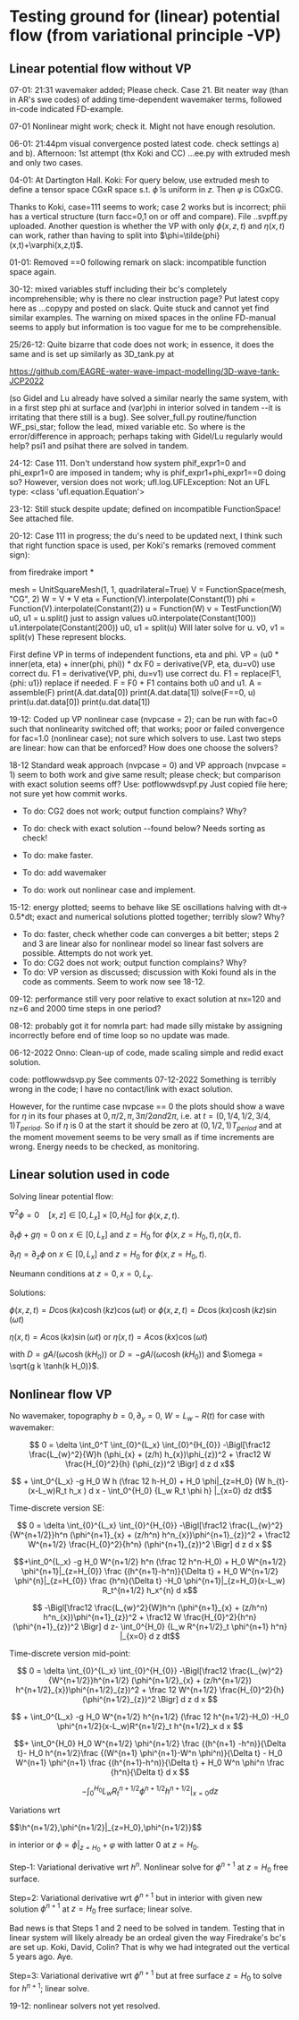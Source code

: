 # Testing ground for (linear) potential flow (from variational principle -VP)

## Linear potential flow without VP

07-01: 21:31 wavemaker added; Please check. Case 21. Bit neater way (than in AR's swe codes) of adding time-dependent wavemaker terms, followed in-code indicated FD-example.

07-01 Nonlinear might work; check it. Might not have enough resolution.

06-01: 21:44pm visual convergence posted latest code. check settings a) and b).
Afternoon: 1st attempt (thx Koki and CC) ...ee.py with extruded mesh and only two cases.

04-01: At Dartington Hall. 
Koki: For query below, use extruded mesh to define a tensor space CGxR space s.t. $\tilde{\phi}$ is uniform in $z$. Then $\varphi$ is CGxCG.

Thanks to Koki, case=111 seems to work; case 2 works but is incorrect; phii has a vertical structure (turn facc=0,1 on or off and compare). File ..svpff.py uploaded. Another question is whether the VP with only $\phi(x,z,t)$ and $\eta(x,t)$ can work, rather than having to split into $\phi=\tilde{phi}(x,t)+\varphi(x,z,t)$.

01-01: Removed ==0 following remark on slack: incompatible function space again.

30-12: mixed variables stuff including their bc's completely incomprehensible; why is there no clear instruction page?
Put latest copy here as ...copypy and posted on slack. Quite stuck and cannot yet find similar examples. The warning on mixed spaces in the online FD-manual seems to apply but information is too vague for me to be comprehensible.

25/26-12: Quite bizarre that code does not work; in essence, it does the same and is set up similarly as 3D_tank.py at 

 https://github.com/EAGRE-water-wave-impact-modelling/3D-wave-tank-JCP2022

(so Gidel and Lu already have solved a similar nearly the same system, with in a first step phi at surface and (var)phi in interior solved in tandem --it is irritating that there still is a bug).
See solver_full.py routine/function WF_psi_star; follow the lead, mixed variable etc. So where is the error/difference in approach; perhaps taking with Gidel/Lu regularly would help? psi1 and psihat there are solved in tandem.


24-12: Case 111. Don't understand how system phif_expr1=0 and phi_expr1=0 are imposed in tandem; why is phif_expr1+phi_expr1==0 doing so? However, version does not work; ufl.log.UFLException: Not an UFL type: <class 'ufl.equation.Equation'>

23-12: Still stuck despite update; defined on incompatible FunctionSpace! See attached file.

20-12: Case 111 in progress; the du's need to be updated next, I think such that right function space is used, per Koki's remarks (removed comment sign):

from firedrake import *
 

mesh = UnitSquareMesh(1, 1, quadrilateral=True)
V = FunctionSpace(mesh, "CG", 2)
W = V * V
eta = Function(V).interpolate(Constant(1))
phi = Function(V).interpolate(Constant(2))
u = Function(W)
v = TestFunction(W)
u0, u1 = u.split()   just to assign values
u0.interpolate(Constant(100))
u1.interpolate(Constant(200))
u0, u1 = split(u)   Will later solve for u.
v0, v1 = split(v)   These represent blocks.

 First define VP in terms of independent functions, eta and phi.
VP = (u0 * inner(eta, eta) + inner(phi, phi)) * dx
F0 = derivative(VP, eta, du=v0)   use correct du.
F1 = derivative(VP, phi, du=v1)   use correct du.
F1 = replace(F1, {phi: u1})   replace if needed.
F = F0 + F1   contains both u0 and u1.
A = assemble(F)
print(A.dat.data[0])
print(A.dat.data[1])
solve(F==0, u)
print(u.dat.data[0])
print(u.dat.data[1])

19-12: Coded up VP nonlinear case (nvpcase = 2); can be run with fac=0 such that nonlinearity switched off; that works; poor or failed convergence for fac=1.0 (nonlinear case); not sure which solvers to use. Last two steps are linear: how can that be enforced? How does one choose the solvers?
 

18-12 Standard weak approach (nvpcase = 0) and VP approach (nvpcase = 1) seem to both work and give same result; please check; but comparison with exact solution seems off? Use: potflowwdsvpf.py
Just copied file here; not sure yet how commit works. 
- To do: CG2 does not work; output function complains? Why?
- To do: check with exact solution --found below? Needs sorting as check!
- To do: make faster.

- To do: add wavemaker
- To do: work out nonlinear case and implement.

15-12: energy plotted; seems to behave like SE oscillations halving with dt-> 0.5*dt; exact and numerical solutions plotted together; terribly slow? Why?
- To do: faster, check whether code can converges a bit better; steps 2 and 3 are linear also for nonlinear model so linear fast solvers are possible.
Attempts do not work yet.
- To do: CG2 does not work; output function complains? Why?
- To do: VP version as discussed; discussion with Koki found als in the code as comments. Seem to work now see 18-12.

09-12: performance still very poor relative to exact solution at nx=120 and nz=6 and 2000 time steps in one period?

08-12: probably got it for nomrla part: had made silly mistake by assigning incorrectly before end of time loop so no update was made.

06-12-2022 Onno: Clean-up of code, made scaling simple and redid exact solution.

code: potflowwdsvp.py
See comments 07-12-2022
Something is terribly wrong in the code; I have no contact/link with exact solution.

However, for the runtime case nvpcase == 0 the plots should show a wave for $\eta$ in its four phases at $0, \pi/2, \pi, 3\pi/2 and 2\pi$, i.e. at $t=(0,1/4,1/2,3/4,1) T_{period}$. So if $\eta$ is 0 at the start it should be zero at $(0,1/2,1)T_{period}$ and at the moment movement seems to be very small as if time increments are wrong. Energy needs to be checked, as monitoring.

## Linear solution used in code

Solving linear potential flow:

$\nabla^2 \phi=0\quad[x,z]\in[0,L_x]\times[0,H_0]$ for $\phi(x,z,t)$.

$\partial_t\phi+g \eta = 0$ on $x\in[0,L_x]$ and $z=H_0$ for $\phi(x,z=H_0,t),\eta(x,t)$.

$\partial_t \eta = \partial_z\phi$ on $x\in[0,L_x]$ and $z=H_0$ for $\phi(x,z=H_0,t)$.

Neumann conditions at $z=0,x=0,L_x$.

Solutions:

$\phi(x,z,t) = D \cos(k x)\cosh(k z)\cos(\omega t)$ or $\phi(x,z,t) = D \cos(k x)\cosh(k z)\sin(\omega t)$ 

$\eta(x,t) = A \cos(k x) \sin(\omega t)$ or $\eta(x,t) = A \cos(k x) \cos(\omega t)$

with $D = g A/(\omega\cosh(k H_0))$ or $D = -g A/(\omega\cosh(k H_0))$ and $\omega = \sqrt{g k \tanh(k H_0)}$.

## Nonlinear flow VP

No wavemaker, topography $b=0, \partial_y =0$, $W=L_w-R(t)$ for case with wavemaker:

$$ 0 = \delta \int_0^T \int_{0}^{L_x} \int_{0}^{H_{0}}
-\Bigl[\frac12 \frac{L_{w}^2}{W}h (\phi_{x} + (z/h) h_{x})\phi_{z})^2  + \frac12 W \frac{H_{0}^2}{h} (\phi_{z})^2 \Bigr] d z d x$$

$$ + \int_0^{L_x}  -g H_0 W h (\frac 12 h-H_0) + H_0 \phi|_{z=H_0} (W h_{t}-(x-L_w)R_t h_x ) d x - \int_0^{H_0} {L_w R_t \phi h} |_{x=0} dz  dt$$

Time-discrete version SE:

$$ 0 = \delta \int_{0}^{L_x} \int_{0}^{H_{0}}
-\Bigl[\frac12 \frac{L_{w}^2}{W^{n+1/2}}h^n (\phi^{n+1}_{x} + (z/h^n) h^n_{x})\phi^{n+1}_{z})^2  + \frac12 W^{n+1/2} \frac{H_{0}^2}{h^n} (\phi^{n+1}_{z})^2 \Bigr] d z d x $$

$$+\int_0^{L_x}  -g H_0 W^{n+1/2} h^n (\frac 12 h^n-H_0) + H_0 W^{n+1/2}  \phi^{n+1}|_{z=H_{0}} \frac {(h^{n+1}-h^n)}{\Delta t}  + H_0 W^{n+1/2}  \phi^{n}|_{z=H_{0}} \frac {h^n}{\Delta t}  -H_0 \phi^{n+1}|_{z=H_0}(x-L_w) R_t^{n+1/2} h_x^{n}  d x$$

$$ -\Bigl[\frac12 \frac{L_{w}^2}{W}h^n (\phi^{n+1}_{x} + (z/h^n) h^n_{x})\phi^{n+1}_{z})^2  + \frac12 W \frac{H_{0}^2}{h^n} (\phi^{n+1}_{z})^2 \Bigr] d z- \int_0^{H_0}  {L_w R^{n+1/2}_t \phi^{n+1} h^n} |_{x=0}  d z dt$$

Time-discrete version mid-point:

$$ 0 = \delta  \int_{0}^{L_x} \int_{0}^{H_{0}}
-\Bigl[\frac12 \frac{L_{w}^2}{W^{n+1/2}}h^{n+1/2} (\phi^{n+1/2}_{x} + (z/h^{n+1/2}) h^{n+1/2}_{x})\phi^{n+1/2}_{z})^2  + \frac 12 W^{n+1/2} \frac{H_{0}^2}{h} (\phi^{n+1/2}_{z})^2 \Bigr] d z d x $$

$$ + \int_0^{L_x}  -g H_0 W^{n+1/2} h^{n+1/2} (\frac 12 h^{n+1/2}-H_0) -H_0 \phi^{n+1/2}(x-L_w)R^{n+1/2}_t h^{n+1/2}_x d x $$

$$+ \int_0^{H_0} H_0 W^{n+1/2} \phi^{n+1/2}  \frac {(h^{n+1} -h^n)}{\Delta t}- H_0 h^{n+1/2}\frac {(W^{n+1} \phi^{n+1}-W^n \phi^n)}{\Delta t}  - H_0 W^{n+1} \phi^{n+1}  \frac {(h^{n+1}-h^n)}{\Delta t} + H_0 W^n \phi^n  \frac {h^n}{\Delta t} d x $$

$$-\int_0^{H_0} {L_w R^{n+1/2}_t \phi^{n+1/2} h^{n+1/2}} |_{x=0} dz  $$

Variations wrt 

$$\h^{n+1/2},\phi^{n+1/2}|_{z=H_0},\phi^{n+1/2}}$$

in interior or $\phi=\phi|_{z=H_0}+\varphi$ with latter $0$ at $z=H_0$.

Step-1: Variational derivative wrt $h^n$. Nonlinear solve for $\phi^{n+1}$ at $z=H_0$ free surface.

Step=2: Variational derivative wrt $\phi^{n+1}$ but in interior with given new solution $\phi^{n+1}$ at $z=H_0$ free surface; linear solve.

Bad news is that Steps 1 and 2 need to be solved in tandem. Testing that in linear system will likely already be an ordeal given the way Firedrake's bc's are set up. Koki, David, Colin? That is why we had integrated out the vertical 5 years ago. Aye.

Step=3: Variational derivative wrt $\phi^{n+1}$ but at free surface $z=H_0$ to solve for $h^{n+1}$; linear solve.

19-12: nonlinear solvers not yet resolved.
